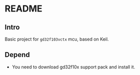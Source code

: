 # README

## Intro

Basic project for `gd32f103vctx` mcu, based on Keil.

## Depend

+ You need to download gd32f10x support pack and install it.

